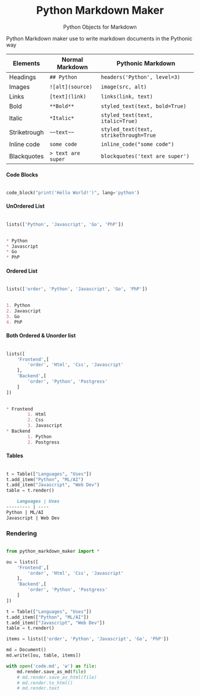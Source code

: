 <h1 align='center'>Python Markdown Maker</h1>

<p align="center">Python Objects for Markdown 
</p>Python Markdown maker use to write markdown documents in the Pythonic way

Elements | Normal Markdown | Pythonic Markdown
-------- | --------------- | -----------------
Headings | `## Python` | `headers('Python', level=3)`
Images | `![alt](source)` | `image(src, alt)`
Links | `[text](link)` | `links(link, text)`
Bold | `**Bold**` | `styled_text(text, bold=True)`
Italic | `*Italic*` | `styled_text(text, italic=True)`
Striketrough | `~~text~~` | `styled_text(text, strikethrough=True`
Inline code | ``some code`` | `inline_code("some code")`
Blackquotes | `> text are super` | `blockquotes('text are super')`
#### Code Blocks
```python
    
code_block("print('Hello World!')", lang='python')

```
#### UnOrdered List
```python
    
lists(['Python', 'Javascript', 'Go', 'PhP'])

```
```markdown
    
* Python
* Javascript
* Go
* PhP

```
#### Ordered List
```python
    
lists(['order', 'Python', 'Javascript', 'Go', 'PhP'])

```
```markdown
    
1. Python
2. Javascript
3. Go
4. PhP

```
#### Both Ordered & Unorder list
```python
    
lists([
    'Frontend',[
        'order', 'Html', 'Css', 'Javascript'
    ],
    'Backend',[
        'order', 'Python', 'Postgress'
    ]
])

```
```markdown
    
* Frontend
        1. Html
        2. Css
        3. Javascript
* Backend
        1. Python
        2. Postgress
```
#### Tables
```python
    
t = Table(["Languages", "Uses"])
t.add_item("Python", "ML/AI")
t.add_item("Javascript", "Web Dev")
table = t.render()

```
```markdown
    Languages | Uses
--------- | ----
Python | ML/AI
Javascript | Web Dev
```
### Rendering
```python
    
from python_markdown_maker import *

ou = lists([
    'Frontend',[
        'order', 'Html', 'Css', 'Javascript'
    ],
    'Backend',[
        'order', 'Python', 'Postgress'
    ]
])

t = Table(["Languages", "Uses"])
t.add_item(["Python", "ML/AI"])
t.add_item(["Javascript", "Web Dev"])
table = t.render()

items = lists(['order', 'Python', 'Javascript', 'Go', 'PhP'])

md = Document()
md.write([ou, table, items])

with open('code.md', 'w') as file:
    md.render.save_as_md(file)
    # md.render.save_as_html(file)
    # md.render.to_html()
    # md.render.text


```
